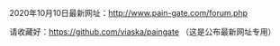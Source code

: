 2020年10月10日最新网址：http://www.pain-gate.com/forum.php
                            
请收藏好：https://github.com/viaska/paingate （这是公布最新网址专用）
                                
